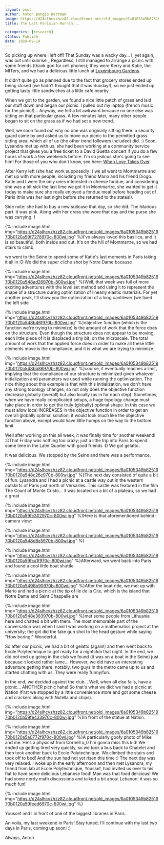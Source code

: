 ```yaml
---
layout: post
author: Anton Bongio Karrman
image: https://d24slhcvzhzz82.cloudfront.net/old_images/6a0105349b8251970b0120a548a0a5970b-800wi.jpg
title: The Last Parisian Hurrah...

categories: [research]
status: Publish
date: 2009-09-14
---
```



So picking up where i left off!
That Sunday was a wacky
day... I, yet again, was out until sunrise *_* Regardless, I still
managed to arrange a picnic with some friends (thank god for cell
phones); they were Kerry and Katie, the MITers, and we had a delicious
little lunch at <a href="https://en.wikipedia.org/wiki/Jardin_du_Luxembourg" target="_blank">Luxembourg Gardens</a>.

It didn't quite go as planned due to the fact that grocery stores ended
up being closed (we hadn't thought that it was Sunday!), so we just
ended up getting tasty little sandwiches at a little cafe nearby.

When
we got to the garden, we found a nice little patch of grass and laid
our stuff down and began our picnic. I pulled out my laptop (french
music for the picnic!)... Anyway, we felt a bit awkward because no one
else was sitting on that particular grass. A few minutes later, many
other people began to sit on the grass as if we had set a new trend.

Well, we soon found out why no one was originally sitting there: a
security guard came by and asked us to move our picnic to the permitted
grass sitting area, which all of us (the other trend followers
included) did. :) 
Soon, Lysandra met up with us; she had been
working at a community service project that gives you a free ticket to
a David Guetta concert if you do a few hours of work a few weekends
before. I'm so jealous she's going to see him! For those of you who
don't know, see here: <a href="https://www.youtube.com/watch?v=zudbz4hOcbc" target="_blank">When Love Takes Over</a>.

After
Kerry left (she had work supposedly :( we all went to Montmartre and
met up with more people, including my friend Mario and his friend
Diogo. Katie and I were the only ones interested in cheese fondue, and
considering she was a bit sick the last time we got it in Montmartre,
she wanted to get it today to make sure she really enjoyed a fondue
meal before heading out of Paris (this was her last night before she
returned to the states!).

Side note: she had to buy a new
suitcase that day, so she did. The hilarious part: it was pink. Along
with her dress she wore that day and the purse she was carrying. I


{% include image.html img="https://d24slhcvzhzz82.cloudfront.net/old_images/6a0105349b8251970b0120a59f7278970c-800wi.jpg" %}I've always loved this basilica, and it is so beautiful, both inside
and out. It's on the hill of Montmartre, so we had stairs to climb,

we went to the Seine to spend some of Katie's last moments in Paris
taking it all in :D We did the super cliche shot by Notre Dame because


{% include image.html img="https://d24slhcvzhzz82.cloudfront.net/old_images/6a0105349b8251970b0120a548ad26970b-800wi.jpg" %}Well,
that week was full of more exciting adventures with the level set
method and using it to represent the shape of a structure during
optimization of linearly elastic materials. For yet another peak, I'll
show you the optimization of a long cantilever (we fixed the left side


{% include image.html img="https://d24slhcvzhzz82.cloudfront.net/old_images/6a0105349b8251970b0120a548b46f970b-800wi.jpg" %}objective function (which is the function we're trying to minimize) is
the amount of work that the force does on the structure. Even though
the structure does not appear to be moving, each little piece of it is
displaced a tiny bit, on the microscale. The total amount of work that
the applied force does in order to make all these little elements move
is the compliance, and it is what we are trying to minimize.


{% include image.html img="https://d24slhcvzhzz82.cloudfront.net/old_images/6a0105349b8251970b0120a548bb86970b-800wi.jpg" %}course, it eventually reaches a limit, implying that the compliance of
our structure is minimized given whatever initialization and parameters
we used while running the optimization. The nice thing about this
example is that with this initialization, we don't have any strong
topology changes, so not only does the objective function decrease
globally (overall) but also locally (as in for each step). Sometimes,
when we have really complicated setups, a huge topology change must
take place in order to get the truly (globally) optimal shape. In this
case we must allow local INCREASES in the objective function in order
to get an overall globally optimal solution; it would look much like the
objective function above, except would have little humps on the way to
the bottom limit.

Well after working on this all week, it was finally time for another weekend! :DThat
Friday was nothing too crazy; just a little trip into Paris to spend
some time in the Latin Quarter with good friends :D We got gelatto.

It was delicious. We stopped by the Seine and there was a performance,


{% include image.html img="https://d24slhcvzhzz82.cloudfront.net/old_images/6a0105349b8251970b0120a548c26e970b-800wi.jpg" %}The
next day consisted of quite a bit of fun. Lysandra and I had a
picnic at a castle way out in the western outskirts of Paris just north
of Versailles. This castle was featured in the film The Count of Monte
Cristo... It was located on a bit of a plateau, so we had a great


{% include image.html img="https://d24slhcvzhzz82.cloudfront.net/old_images/6a0105349b8251970b0120a59fc302970c-800wi.jpg" %}Here is that aforementioned behind-camera view:


{% include image.html img="https://d24slhcvzhzz82.cloudfront.net/old_images/6a0105349b8251970b0120a548d8a5970b-800wi.jpg" %}

{% include image.html img="https://d24slhcvzhzz82.cloudfront.net/old_images/6a0105349b8251970b0120a59fca1f970c-800wi.jpg" %}Afterward, we went back into Paris and found a cool little boat shuttle


{% include image.html img="https://d24slhcvzhzz82.cloudfront.net/old_images/6a0105349b8251970b0120a5498b90970b-800wi.jpg" %}After
the boat ride, we met up with Mario and had a picnic at the tip of Ile
de la Cite, which is the island that Notre Dame and Saint Chappelle are


{% include image.html img="https://d24slhcvzhzz82.cloudfront.net/old_images/6a0105349b8251970b0120a548e383970b-800wi.jpg" %}met some people from Lithuania here and chatted a bit with them. The
most memorable part of the conversation was when I said I was working
on a mathematics project at the university; the girl did the fake gun
shot to the head gesture while saying "How boring!" Wonderful.

So
after our picnic, we had a bit of gelatto (again!) and then went back
to Ecole Polytechnique to get ready for a nightclub that night. In the
end, we did not end up going in the club we found (it was on a boat in
the Seine) just because it looked rather lame... However, we did have
an interesting adventure getting there; notably, two guys in the
metro came up to us and started chatting with us. They were really
funny/fun.

In the end, we decided against the club... Well,
when all else fails, have a picnic... ANOTHER picnic haha! So that's
what we did: we had a picnic at Nation (first we stopped by a little
convenience store and got some cheese and crackers along with Nutella
and chips).


{% include image.html img="https://d24slhcvzhzz82.cloudfront.net/old_images/6a0105349b8251970b0120a59fe433970c-800wi.jpg" %}In front of the statue at Nation. 


{% include image.html img="https://d24slhcvzhzz82.cloudfront.net/old_images/6a0105349b8251970b0120a5a0772f970c-800wi.jpg" %}A particularly goofy photo of Mike and me. He's a physicist from Cornell o_0 I'm gonna miss this kid! 
We ended up getting tired very quickly, so we took a bus back to Chatelet and then took another back to Ecole Polytechnique. We climbed the stairs and took off to bed! And the sun had not yet risen this time :)
The next day was very relaxed. I woke up in the early afternoon and then met Lysandra; my friend from lab at Ecole Polytechnique, Youssef, had invited us over to his flat to have some delicious Lebanese food! Man was that food delicious! We had some nerdy math discussions and talked a bit about Lebanon; it was so much fun!

{% include image.html img="https://d24slhcvzhzz82.cloudfront.net/old_images/6a0105349b8251970b0120a59feed6970c-800wi.jpg" %}

Youssef and I in front of one of the biggest libraries in Paris.

An voila, my last weekend in Paris! Stay tuned; I'll continue with my last two days in Paris, coming up soon! :)

Always,
Anton

